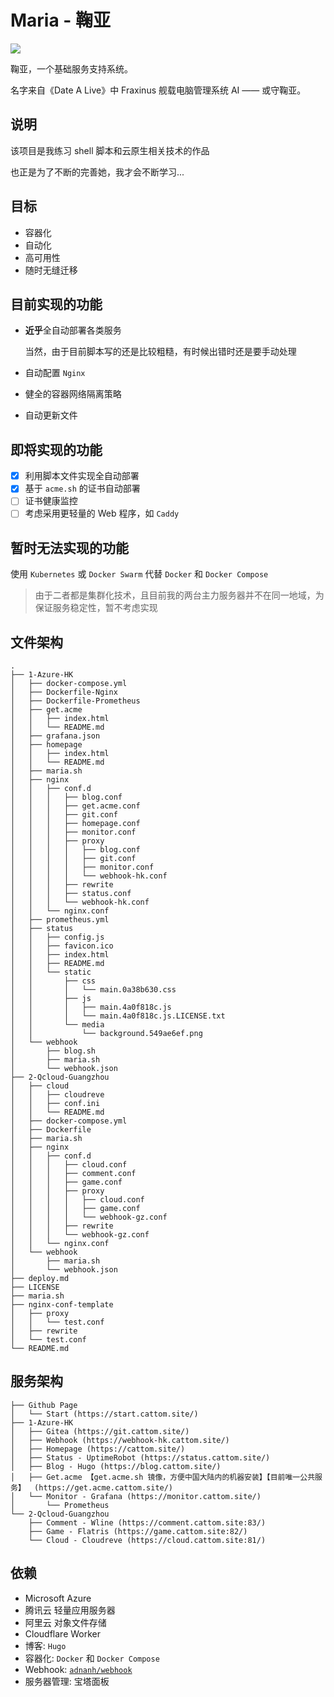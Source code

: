 # Maria - 鞠亚
![](https://img.shields.io/badge/release-v1.0.0-red.svg?style=for-the-badge&logo=appveyor)

鞠亚，一个基础服务支持系统。

名字来自《Date A Live》中 Fraxinus 舰载电脑管理系统 AI —— 或守鞠亚。

## 说明
该项目是我练习 shell 脚本和云原生相关技术的作品

也正是为了不断的完善她，我才会不断学习...

## 目标
- 容器化
- 自动化
- 高可用性
- 随时无缝迁移

## 目前实现的功能
- **近乎**全自动部署各类服务
  
  当然，由于目前脚本写的还是比较粗糙，有时候出错时还是要手动处理

- 自动配置 `Nginx`

- 健全的容器网络隔离策略

- 自动更新文件

## 即将实现的功能
- [x] 利用脚本文件实现全自动部署
- [x] 基于 `acme.sh` 的证书自动部署
- [ ] 证书健康监控
- [ ] 考虑采用更轻量的 Web 程序，如 `Caddy`

## 暂时无法实现的功能
使用 `Kubernetes` 或 `Docker Swarm` 代替 `Docker` 和 `Docker Compose`

> 由于二者都是集群化技术，且目前我的两台主力服务器并不在同一地域，为保证服务稳定性，暂不考虑实现

## 文件架构
```
.
├── 1-Azure-HK
│   ├── docker-compose.yml
│   ├── Dockerfile-Nginx
│   ├── Dockerfile-Prometheus
│   ├── get.acme
│   │   ├── index.html
│   │   └── README.md
│   ├── grafana.json
│   ├── homepage
│   │   ├── index.html
│   │   └── README.md
│   ├── maria.sh
│   ├── nginx
│   │   ├── conf.d
│   │   │   ├── blog.conf
│   │   │   ├── get.acme.conf
│   │   │   ├── git.conf
│   │   │   ├── homepage.conf
│   │   │   ├── monitor.conf
│   │   │   ├── proxy
│   │   │   │   ├── blog.conf
│   │   │   │   ├── git.conf
│   │   │   │   ├── monitor.conf
│   │   │   │   └── webhook-hk.conf
│   │   │   ├── rewrite
│   │   │   ├── status.conf
│   │   │   └── webhook-hk.conf
│   │   └── nginx.conf
│   ├── prometheus.yml
│   ├── status
│   │   ├── config.js
│   │   ├── favicon.ico
│   │   ├── index.html
│   │   ├── README.md
│   │   └── static
│   │       ├── css
│   │       │   └── main.0a38b630.css
│   │       ├── js
│   │       │   ├── main.4a0f818c.js
│   │       │   └── main.4a0f818c.js.LICENSE.txt
│   │       └── media
│   │           └── background.549ae6ef.png
│   └── webhook
│       ├── blog.sh
│       ├── maria.sh
│       └── webhook.json
├── 2-Qcloud-Guangzhou
│   ├── cloud
│   │   ├── cloudreve
│   │   ├── conf.ini
│   │   └── README.md
│   ├── docker-compose.yml
│   ├── Dockerfile
│   ├── maria.sh
│   ├── nginx
│   │   ├── conf.d
│   │   │   ├── cloud.conf
│   │   │   ├── comment.conf
│   │   │   ├── game.conf
│   │   │   ├── proxy
│   │   │   │   ├── cloud.conf
│   │   │   │   ├── game.conf
│   │   │   │   └── webhook-gz.conf
│   │   │   ├── rewrite
│   │   │   └── webhook-gz.conf
│   │   └── nginx.conf
│   └── webhook
│       ├── maria.sh
│       └── webhook.json
├── deploy.md
├── LICENSE
├── maria.sh
├── nginx-conf-template
│   ├── proxy
│   │   └── test.conf
│   ├── rewrite
│   └── test.conf
└── README.md
```
## 服务架构
```
├── Github Page
│   └── Start (https://start.cattom.site/)
├── 1-Azure-HK
│   ├── Gitea (https://git.cattom.site/)
│   ├── Webhook (https://webhook-hk.cattom.site/)
│   ├── Homepage (https://cattom.site/)
│   ├── Status - UptimeRobot (https://status.cattom.site/)
│   ├── Blog - Hugo (https://blog.cattom.site/)
│   ├── Get.acme 【get.acme.sh 镜像，方便中国大陆内的机器安装】【目前唯一公共服务】  (https://get.acme.cattom.site/)
│   └── Monitor - Grafana (https://monitor.cattom.site/)
│       └── Prometheus
└── 2-Qcloud-Guangzhou
    ├── Comment - Wline (https://comment.cattom.site:83/)
    ├── Game - Flatris (https://game.cattom.site:82/)
    └── Cloud - Cloudreve (https://cloud.cattom.site:81/)
```
## 依赖
- Microsoft Azure
- 腾讯云 轻量应用服务器
- 阿里云 对象文件存储
- Cloudflare Worker
- 博客: `Hugo`
- 容器化: `Docker` 和 `Docker Compose`
- Webhook: [`adnanh/webhook`](https://github.com/adnanh/webhook)
- 服务器管理: 宝塔面板
